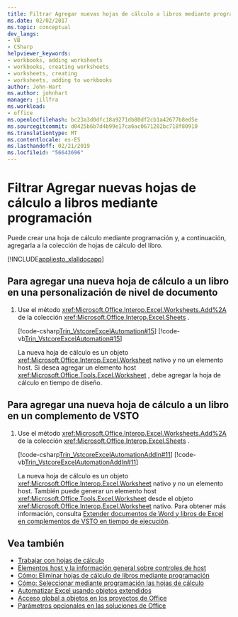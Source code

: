 ```yaml
---
title: Filtrar Agregar nuevas hojas de cálculo a libros mediante programación
ms.date: 02/02/2017
ms.topic: conceptual
dev_langs:
- VB
- CSharp
helpviewer_keywords:
- workbooks, adding worksheets
- workbooks, creating worksheets
- worksheets, creating
- worksheets, adding to workbooks
author: John-Hart
ms.author: johnhart
manager: jillfra
ms.workload:
- office
ms.openlocfilehash: bc23a3d0dfc18a9271db80df2cb1a42677b8ed5e
ms.sourcegitcommit: d0425b6b7d4b99e17ca6ac0671282bc718f80910
ms.translationtype: MT
ms.contentlocale: es-ES
ms.lasthandoff: 02/21/2019
ms.locfileid: "56643696"
---
```

# <a name="how-to-programmatically-add-new-worksheets-to-workbooks"></a>Filtrar Agregar nuevas hojas de cálculo a libros mediante programación
  Puede crear una hoja de cálculo mediante programación y, a continuación, agregarla a la colección de hojas de cálculo del libro.

 [!INCLUDE[appliesto_xlalldocapp](../vsto/includes/appliesto-xlalldocapp-md.md)]

## <a name="to-add-a-new-worksheet-to-a-workbook-in-a-document-level-customization"></a>Para agregar una nueva hoja de cálculo a un libro en una personalización de nivel de documento

1.  Use el método <xref:Microsoft.Office.Interop.Excel.Worksheets.Add%2A> de la colección <xref:Microsoft.Office.Interop.Excel.Sheets> .

     [!code-csharp[Trin_VstcoreExcelAutomation#15](../vsto/codesnippet/CSharp/Trin_VstcoreExcelAutomationCS/Sheet1.cs#15)]
     [!code-vb[Trin_VstcoreExcelAutomation#15](../vsto/codesnippet/VisualBasic/Trin_VstcoreExcelAutomation/Sheet1.vb#15)]

     La nueva hoja de cálculo es un objeto <xref:Microsoft.Office.Interop.Excel.Worksheet> nativo y no un elemento host. Si desea agregar un elemento host <xref:Microsoft.Office.Tools.Excel.Worksheet> , debe agregar la hoja de cálculo en tiempo de diseño.

## <a name="to-add-a-new-worksheet-to-a-workbook-in-a-vsto-add-in"></a>Para agregar una nueva hoja de cálculo a un libro en un complemento de VSTO

1.  Use el método <xref:Microsoft.Office.Interop.Excel.Worksheets.Add%2A> de la colección <xref:Microsoft.Office.Interop.Excel.Sheets> .

     [!code-csharp[Trin_VstcoreExcelAutomationAddIn#11](../vsto/codesnippet/CSharp/trin_vstcoreexcelautomationaddin/ThisAddIn.cs#11)]
     [!code-vb[Trin_VstcoreExcelAutomationAddIn#11](../vsto/codesnippet/VisualBasic/trin_vstcoreexcelautomationaddin/ThisAddIn.vb#11)]

     La nueva hoja de cálculo es un objeto <xref:Microsoft.Office.Interop.Excel.Worksheet> nativo y no un elemento host. También puede generar un elemento host <xref:Microsoft.Office.Tools.Excel.Worksheet> desde el objeto <xref:Microsoft.Office.Interop.Excel.Worksheet> nativo. Para obtener más información, consulta [Extender documentos de Word y libros de Excel en complementos de VSTO en tiempo de ejecución](../vsto/extending-word-documents-and-excel-workbooks-in-vsto-add-ins-at-run-time.md).

## <a name="see-also"></a>Vea también
- [Trabajar con hojas de cálculo](../vsto/working-with-worksheets.md)
- [Elementos host y la información general sobre controles de host](../vsto/host-items-and-host-controls-overview.md)
- [Cómo: Eliminar hojas de cálculo de libros mediante programación](../vsto/how-to-programmatically-delete-worksheets-from-workbooks.md)
- [Cómo: Seleccionar mediante programación las hojas de cálculo](../vsto/how-to-programmatically-select-worksheets.md)
- [Automatizar Excel usando objetos extendidos](../vsto/automating-excel-by-using-extended-objects.md)
- [Acceso global a objetos en los proyectos de Office](../vsto/global-access-to-objects-in-office-projects.md)
- [Parámetros opcionales en las soluciones de Office](../vsto/optional-parameters-in-office-solutions.md)
